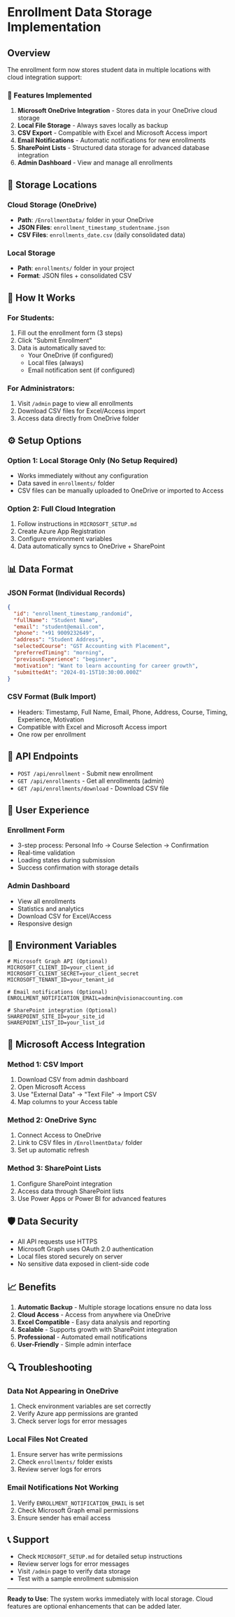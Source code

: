 # Enrollment Data Storage Implementation

## Overview

The enrollment form now stores student data in multiple locations with cloud integration support:

### 🌟 Features Implemented

1. **Microsoft OneDrive Integration** - Stores data in your OneDrive cloud storage
2. **Local File Storage** - Always saves locally as backup
3. **CSV Export** - Compatible with Excel and Microsoft Access import
4. **Email Notifications** - Automatic notifications for new enrollments
5. **SharePoint Lists** - Structured data storage for advanced database integration
6. **Admin Dashboard** - View and manage all enrollments

## 📁 Storage Locations

### Cloud Storage (OneDrive)
- **Path**: `/EnrollmentData/` folder in your OneDrive
- **JSON Files**: `enrollment_timestamp_studentname.json`
- **CSV Files**: `enrollments_date.csv` (daily consolidated data)

### Local Storage
- **Path**: `enrollments/` folder in your project
- **Format**: JSON files + consolidated CSV

## 🚀 How It Works

### For Students:
1. Fill out the enrollment form (3 steps)
2. Click "Submit Enrollment"
3. Data is automatically saved to:
   - Your OneDrive (if configured)
   - Local files (always)
   - Email notification sent (if configured)

### For Administrators:
1. Visit `/admin` page to view all enrollments
2. Download CSV files for Excel/Access import
3. Access data directly from OneDrive folder

## ⚙️ Setup Options

### Option 1: Local Storage Only (No Setup Required)
- Works immediately without any configuration
- Data saved in `enrollments/` folder
- CSV files can be manually uploaded to OneDrive or imported to Access

### Option 2: Full Cloud Integration
1. Follow instructions in `MICROSOFT_SETUP.md`
2. Create Azure App Registration
3. Configure environment variables
4. Data automatically syncs to OneDrive + SharePoint

## 📊 Data Format

### JSON Format (Individual Records)
```json
{
  "id": "enrollment_timestamp_randomid",
  "fullName": "Student Name",
  "email": "student@email.com",
  "phone": "+91 9009232649",
  "address": "Student Address",
  "selectedCourse": "GST Accounting with Placement",
  "preferredTiming": "morning",
  "previousExperience": "beginner",
  "motivation": "Want to learn accounting for career growth",
  "submittedAt": "2024-01-15T10:30:00.000Z"
}
```

### CSV Format (Bulk Import)
- Headers: Timestamp, Full Name, Email, Phone, Address, Course, Timing, Experience, Motivation
- Compatible with Excel and Microsoft Access import
- One row per enrollment

## 🔗 API Endpoints

- `POST /api/enrollment` - Submit new enrollment
- `GET /api/enrollments` - Get all enrollments (admin)
- `GET /api/enrollments/download` - Download CSV file

## 📱 User Experience

### Enrollment Form
- 3-step process: Personal Info → Course Selection → Confirmation
- Real-time validation
- Loading states during submission
- Success confirmation with storage details

### Admin Dashboard
- View all enrollments
- Statistics and analytics
- Download CSV for Excel/Access
- Responsive design

## 🔧 Environment Variables

```env
# Microsoft Graph API (Optional)
MICROSOFT_CLIENT_ID=your_client_id
MICROSOFT_CLIENT_SECRET=your_client_secret
MICROSOFT_TENANT_ID=your_tenant_id

# Email notifications (Optional)
ENROLLMENT_NOTIFICATION_EMAIL=admin@visionaccounting.com

# SharePoint integration (Optional)
SHAREPOINT_SITE_ID=your_site_id
SHAREPOINT_LIST_ID=your_list_id
```

## 🎯 Microsoft Access Integration

### Method 1: CSV Import
1. Download CSV from admin dashboard
2. Open Microsoft Access
3. Use "External Data" → "Text File" → Import CSV
4. Map columns to your Access table

### Method 2: OneDrive Sync
1. Connect Access to OneDrive
2. Link to CSV files in `/EnrollmentData/` folder
3. Set up automatic refresh

### Method 3: SharePoint Lists
1. Configure SharePoint integration
2. Access data through SharePoint lists
3. Use Power Apps or Power BI for advanced features

## 🛡️ Data Security

- All API requests use HTTPS
- Microsoft Graph uses OAuth 2.0 authentication
- Local files stored securely on server
- No sensitive data exposed in client-side code

## 📈 Benefits

1. **Automatic Backup** - Multiple storage locations ensure no data loss
2. **Cloud Access** - Access from anywhere via OneDrive
3. **Excel Compatible** - Easy data analysis and reporting
4. **Scalable** - Supports growth with SharePoint integration
5. **Professional** - Automated email notifications
6. **User-Friendly** - Simple admin interface

## 🔍 Troubleshooting

### Data Not Appearing in OneDrive
1. Check environment variables are set correctly
2. Verify Azure app permissions are granted
3. Check server logs for error messages

### Local Files Not Created
1. Ensure server has write permissions
2. Check `enrollments/` folder exists
3. Review server logs for errors

### Email Notifications Not Working
1. Verify `ENROLLMENT_NOTIFICATION_EMAIL` is set
2. Check Microsoft Graph email permissions
3. Ensure sender has email access

## 📞 Support

- Check `MICROSOFT_SETUP.md` for detailed setup instructions
- Review server logs for error messages
- Visit `/admin` page to verify data storage
- Test with a sample enrollment submission

---

**Ready to Use**: The system works immediately with local storage. Cloud features are optional enhancements that can be added later.
